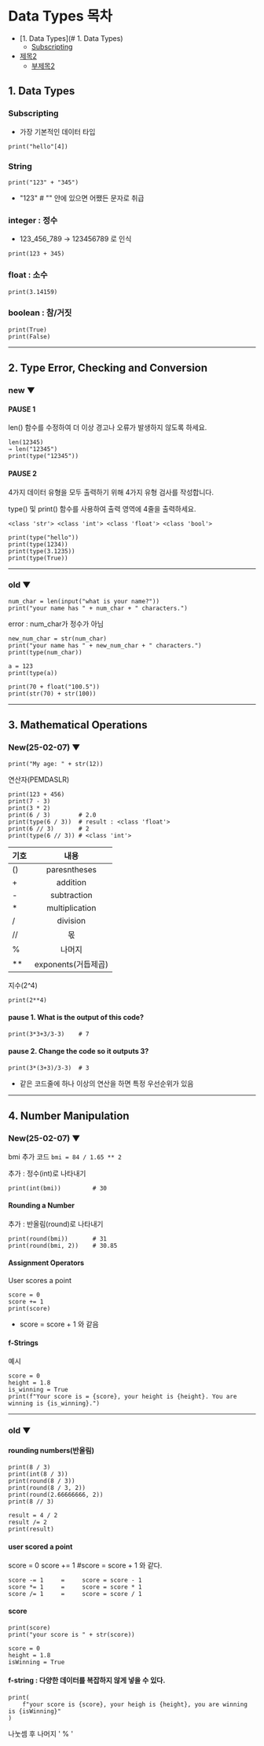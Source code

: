 # Data Types 목차
- [1. Data Types](# 1. Data Types)
  * [Subscripting](#Subscripting)
- [제목2](#제목2)
  * [부제목2](#부제목2)




## 1. Data Types
### Subscripting
- 가장 기본적인 데이터 타입
```
print("hello"[4])
```

### String
```
print("123" + "345")
```
* "123"  # "" 안에 있으면 어쨌든 문자로 취급


### integer : 정수

* 123_456_789 → 123456789 로 인식
```
print(123 + 345)
```

### float : 소수
```
print(3.14159)
```

### boolean : 참/거짓
```
print(True)
print(False)
```
---------------------------------------

## 2. Type Error, Checking and Conversion
### new ▼
#### PAUSE 1
len() 함수를 수정하여 더 이상 경고나 오류가 발생하지 않도록 하세요.
```
len(12345)
→ len("12345")
print(type("12345"))
```

#### PAUSE 2

4가지 데이터 유형을 모두 출력하기 위해 4가지 유형 검사를 작성합니다.

type() 및 print() 함수를 사용하여 출력 영역에 4줄을 출력하세요.

`<class 'str'> <class 'int'> <class 'float'> <class 'bool'>`

```
print(type("hello"))
print(type(1234))
print(type(3.1235))
print(type(True))
```
---------------------------------------
### old ▼
```
num_char = len(input("what is your name?"))
print("your name has " + num_char + " characters.")
```
error : num_char가 정수가 아님

```
new_num_char = str(num_char)
print("your name has " + new_num_char + " characters.")
print(type(num_char))
```

```
a = 123
print(type(a))
```

```
print(70 + float("100.5"))
print(str(70) + str(100))
```

---------------------------------------

## 3. Mathematical Operations
### New(25-02-07) ▼

```
print("My age: " + str(12))
```

연산자(PEMDASLR)
```
print(123 + 456)
print(7 - 3)
print(3 * 2)
print(6 / 3)        # 2.0
print(type(6 / 3))  # result : <class 'float'>
print(6 // 3)       # 2
print(type(6 // 3)) # <class 'int'>
```

| 기호 | 내용 |
|---|:---:|
| () | paresntheses |
| + | addition |
| - | subtraction |
| * | multiplication |
| / | division |
| // | 몫 |
| % | 나머지 |
| ** | exponents(거듭제곱) |

지수(2^4)
```
print(2**4)
```


#### pause 1. What is the output of this code?
```
print(3*3+3/3-3)    # 7
```

#### pause 2. Change the code so it outputs 3?
```
print(3*(3+3)/3-3)  # 3
```
* 같은 코드줄에 하나 이상의 연산을 하면 특정 우선순위가 있음


---------------------------------------

## 4. Number Manipulation
### New(25-02-07) ▼

bmi 추가 코드 `bmi = 84 / 1.65 ** 2`

추가 : 정수(int)로 나타내기
```
print(int(bmi))         # 30
```

#### Rounding a Number
추가 : 반올림(round)로 나타내기
```
print(round(bmi))       # 31
print(round(bmi, 2))    # 30.85
```

#### Assignment Operators
User scores a point
```
score = 0
score += 1
print(score)
```
- score = score + 1 와 같음

#### f-Strings
예시
```
score = 0
height = 1.8
is_winning = True
print(f"Your score is = {score}, your height is {height}. You are winning is {is_winning}.")
```
---------------------------------------

### old ▼
#### rounding numbers(반올림)
```
print(8 / 3)
print(int(8 / 3))
print(round(8 / 3))
print(round(8 / 3, 2))
print(round(2.66666666, 2))
print(8 // 3)

result = 4 / 2
result /= 2
print(result)
```

#### user scored a point
score = 0
score += 1  #score = score + 1 와 같다.
```
score -= 1     =     score = score - 1
score *= 1     =     score = score * 1
score /= 1     =     score = score / 1
```

#### score
```
print(score)
print("your score is " + str(score))

score = 0
height = 1.8
isWinning = True
```

#### f-string : 다양한 데이터를 복잡하지 않게 넣을 수 있다.
```
print(
    f"your score is {score}, your heigh is {height}, you are winning is {isWinning}"
)
```

나눗셈 후 나머지 ' % '